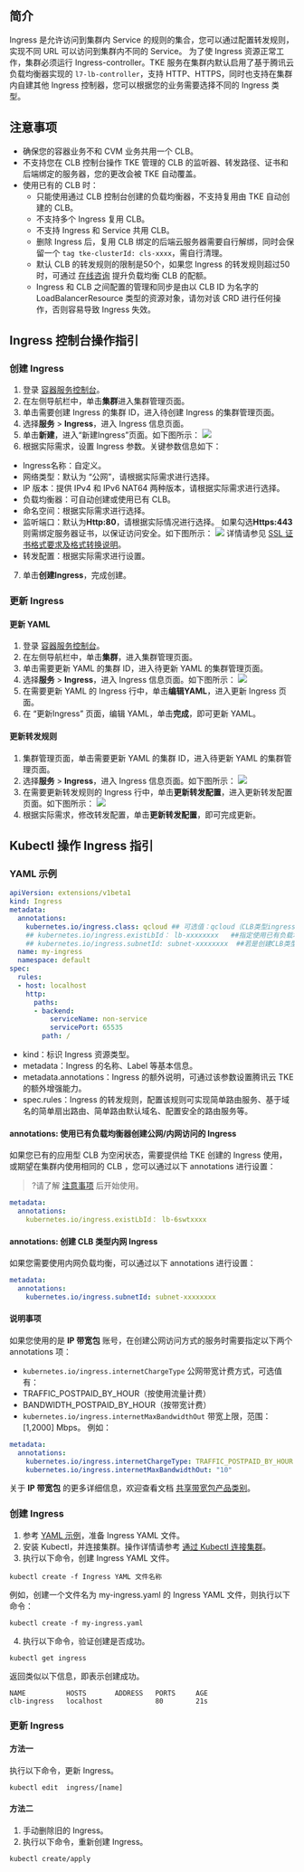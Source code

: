 ## 简介 
Ingress 是允许访问到集群内 Service 的规则的集合，您可以通过配置转发规则，实现不同 URL 可以访问到集群内不同的 Service。
为了使 Ingress 资源正常工作，集群必须运行 Ingress-controller。TKE 服务在集群内默认启用了基于腾讯云负载均衡器实现的 `l7-lb-controller`，支持 HTTP、HTTPS，同时也支持在集群内自建其他 Ingress 控制器，您可以根据您的业务需要选择不同的 Ingress 类型。

## 注意事项[](id:annotations)   
- 确保您的容器业务不和 CVM 业务共用一个 CLB。
- 不支持您在 CLB 控制台操作 TKE 管理的 CLB 的监听器、转发路径、证书和后端绑定的服务器，您的更改会被 TKE 自动覆盖。
- 使用已有的 CLB 时：
  - 只能使用通过 CLB 控制台创建的负载均衡器，不支持复用由 TKE 自动创建的 CLB。
  - 不支持多个 Ingress 复用 CLB。
  - 不支持 Ingress 和 Service 共用 CLB。
  - 删除 Ingress 后，复用 CLB 绑定的后端云服务器需要自行解绑，同时会保留一个 `tag tke-clusterId: cls-xxxx`，需自行清理。
  - 默认 CLB 的转发规则的限制是50个，如果您 Ingress 的转发规则超过50时，可通过 [在线咨询](https://cloud.tencent.com/online-service?from=doc_457) 提升负载均衡 CLB 的配额。
  - Ingress 和 CLB 之间配置的管理和同步是由以 CLB ID 为名字的 LoadBalancerResource 类型的资源对象，请勿对该 CRD 进行任何操作，否则容易导致 Ingress 失效。


## Ingress 控制台操作指引
                                                                                                                                    
### 创建 Ingress

1. 登录 [容器服务控制台](https://console.cloud.tencent.com/tke2)。
2. 在左侧导航栏中，单击**集群**进入集群管理页面。
3. 单击需要创建 Ingress 的集群 ID，进入待创建 Ingress 的集群管理页面。
4. 选择**服务** > **Ingress**，进入 Ingress 信息页面。
5. 单击**新建**，进入“新建Ingress”页面。如下图所示：
![](https://main.qcloudimg.com/raw/29d53d98e4c87c3ba903bb315db805f6.png)
6. 根据实际需求，设置 Ingress 参数。关键参数信息如下：
 - Ingress名称：自定义。
 - 网络类型：默认为 “公网”，请根据实际需求进行选择。
 - IP 版本：提供 IPv4 和 IPv6 NAT64 两种版本，请根据实际需求进行选择。
 - 负载均衡器：可自动创建或使用已有 CLB。
 - 命名空间：根据实际需求进行选择。
 - 监听端口：默认为**Http:80**，请根据实际情况进行选择。
   如果勾选**Https:443**则需绑定服务器证书，以保证访问安全。如下图所示：
   ![](https://main.qcloudimg.com/raw/bac88931cefa66b614f7735c13ac9a0c.png)
   详情请参见 [SSL 证书格式要求及格式转换说明](https://cloud.tencent.com/document/product/214/5369)。
 - 转发配置：根据实际需求进行设置。
7. 单击**创建Ingress**，完成创建。

### 更新 Ingress

#### 更新 YAML

1. 登录 [容器服务控制台](https://console.cloud.tencent.com/tke2)。
2. 在左侧导航栏中，单击**集群**，进入集群管理页面。
3. 单击需要更新 YAML 的集群 ID，进入待更新 YAML 的集群管理页面。
4. 选择**服务** > **Ingress**，进入 Ingress 信息页面。如下图所示：
![](https://main.qcloudimg.com/raw/ae8618d235c9fff89afa5acfcd53b7b8.png)
5. 在需要更新 YAML 的 Ingress 行中，单击**编辑YAML**，进入更新 Ingress 页面。
6. 在 “更新Ingress” 页面，编辑 YAML，单击**完成**，即可更新 YAML。

#### 更新转发规则

1. 集群管理页面，单击需要更新 YAML 的集群 ID，进入待更新 YAML 的集群管理页面。
2. 选择**服务** > **Ingress**，进入 Ingress 信息页面。如下图所示：
![](https://main.qcloudimg.com/raw/3edf3ff889848edeb5dd3ba208ddbc44.png)
3. 在需要更新转发规则的 Ingress 行中，单击**更新转发配置**，进入更新转发配置页面。如下图所示：
![](https://main.qcloudimg.com/raw/3c77770e7542f67b66d25378d7576393.png)
4. 根据实际需求，修改转发配置，单击**更新转发配置**，即可完成更新。

## Kubectl 操作 Ingress 指引


### YAML 示例[](id:YAMLSample)
```Yaml
apiVersion: extensions/v1beta1
kind: Ingress
metadata:
  annotations:
    kubernetes.io/ingress.class: qcloud ## 可选值：qcloud（CLB类型ingress）, nginx（nginx-ingress）,traefik 
	## kubernetes.io/ingress.existLbId： lb-xxxxxxxx	  ##指定使用已有负载均衡器创建公网/内网访问的Ingress
    ## kubernetes.io/ingress.subnetId: subnet-xxxxxxxx  ##若是创建CLB类型内网ingress需指定该条annotation
  name: my-ingress
  namespace: default
spec:
  rules:
  - host: localhost
    http:
      paths:
      - backend:
          serviceName: non-service
          servicePort: 65535
        path: /
```
- kind：标识 Ingress 资源类型。
- metadata：Ingress 的名称、Label 等基本信息。
- metadata.annotations：Ingress 的额外说明，可通过该参数设置腾讯云 TKE 的额外增强能力。
- spec.rules：Ingress 的转发规则，配置该规则可实现简单路由服务、基于域名的简单扇出路由、简单路由默认域名、配置安全的路由服务等。

#### annotations: 使用已有负载均衡器创建公网/内网访问的 Ingress

如果您已有的应用型 CLB 为空闲状态，需要提供给 TKE 创建的 Ingress 使用，或期望在集群内使用相同的 CLB ，您可以通过以下 annotations 进行设置：
>?请了解 [注意事项](#annotations) 后开始使用。
>
```Yaml
metadata:
  annotations:
    kubernetes.io/ingress.existLbId： lb-6swtxxxx
```

#### annotations: 创建 CLB 类型内网 Ingress

如果您需要使用内网负载均衡，可以通过以下 annotations 进行设置：
```Yaml
metadata:
  annotations:
    kubernetes.io/ingress.subnetId: subnet-xxxxxxxx
```

#### 说明事项
如果您使用的是 **IP 带宽包** 账号，在创建公网访问方式的服务时需要指定以下两个 annotations 项：
- `kubernetes.io/ingress.internetChargeType` 公网带宽计费方式，可选值有：
 - TRAFFIC_POSTPAID_BY_HOUR（按使用流量计费）
 - BANDWIDTH_POSTPAID_BY_HOUR（按带宽计费）
- `kubernetes.io/ingress.internetMaxBandwidthOut` 带宽上限，范围：[1,2000] Mbps。
例如：
```Yaml
metadata:
  annotations:
    kubernetes.io/ingress.internetChargeType: TRAFFIC_POSTPAID_BY_HOUR
    kubernetes.io/ingress.internetMaxBandwidthOut: "10"
```
关于 **IP 带宽包** 的更多详细信息，欢迎查看文档 [共享带宽包产品类别](https://cloud.tencent.com/document/product/684/15246)。

### 创建 Ingress

1. 参考 [YAML 示例](#YAMLSample)，准备 Ingress YAML 文件。
2. 安装 Kubectl，并连接集群。操作详情请参考 [通过 Kubectl 连接集群](https://cloud.tencent.com/document/product/457/8438)。
3. 执行以下命令，创建 Ingress YAML 文件。
```shell
kubectl create -f Ingress YAML 文件名称
```
例如，创建一个文件名为 my-ingress.yaml 的 Ingress YAML 文件，则执行以下命令：
```shell
kubectl create -f my-ingress.yaml
```
4. 执行以下命令，验证创建是否成功。
```shell
kubectl get ingress
```
返回类似以下信息，即表示创建成功。
```
NAME          HOSTS       ADDRESS   PORTS     AGE
clb-ingress   localhost             80        21s
```

### 更新 Ingress

#### 方法一

执行以下命令，更新 Ingress。
```
kubectl edit  ingress/[name]
```

#### 方法二

1. 手动删除旧的 Ingress。
2. 执行以下命令，重新创建 Ingress。
```
kubectl create/apply
```
